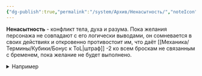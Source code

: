 ```yaml
---
{"dg-publish":true,"permalink":"/system/Архив/Ненасытность/","noteIcon":"","created":"2025-07-29T10:22:59.158+03:00","updated":"2025-07-29T00:33:18.371+03:00"}
---
```


**Ненасытность** - конфликт тела, духа и разума. Пока желания персонажа не совпадают с его логически выводами, он сомневается в своих действиях и откровенно противостоит им, что даёт [[Механика/Термины/Кубики/Бонус к ToL\|штраф]] -2 ко всем броскам не связанным с бременем, пока желание не будет выполнено. 
<details><summary>Например</summary>
<p>Если персонаж хочет лечь и отдохнуть, а игрок заявляет активное действие, это приводит к конфликту. В таком случае мастер даёт штраф -2 к броску кубика или повышает сложность действия.</p>
<p>Второй пример, если персонаж хочет лечь и отдохнуть, но для этого нужно подойти к кровати, то действие направлено на выполнение желания, а значит конфликта нет. Мастер может не назначать штраф к броску или не повышать сложность действия.</p></details>